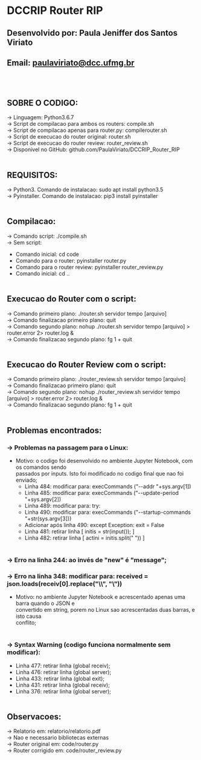 # DCCRIP Router RIP

## Desenvolvido por: Paula Jeniffer dos Santos Viriato
## Email: paulaviriato@dcc.ufmg.br
<br><br>
## SOBRE O CODIGO:
-> Linguagem: Python3.6.7<br>
-> Script de compilacao para ambos os routers: compile.sh<br>
-> Script de compilacao apenas para router.py: compilerouter.sh<br>
-> Script de execucao do router original: router.sh<br>
-> Script de execucao do router review: router_review.sh<br>
-> Disponivel no GitHub: github.com/PaulaViriato/DCCRIP_Router_RIP<br>
<br>
## REQUISITOS:
-> Python3. Comando de instalacao: sudo apt install python3.5<br>
-> Pyinstaller. Comando de instalacao: pip3 install pyinstaller<br>
<br>
## Compilacao:
-> Comando script: ./compile.sh<br>
-> Sem script:<br>
   - Comando inicial: cd code
   - Comando para o router: pyinstaller router.py
   - Comando para o router review: pyinstaller router_review.py
   - Comando inicial: cd ..
<br><br>
## Execucao do Router com o script:
-> Comando primeiro plano: ./router.sh servidor tempo [arquivo]<br>
-> Comando finalizacao primeiro plano: quit<br>
-> Comando segundo plano: nohup ./router.sh servidor tempo [arquivo] > router.error 2> router.log &<br>
-> Comando finalizacao segundo plano: fg 1 + quit<br>
<br>
## Execucao do Router Review com o script:
-> Comando primeiro plano: ./router_review.sh servidor tempo [arquivo]<br>
-> Comando finalizacao primeiro plano: quit<br>
-> Comando segundo plano: nohup ./router_review.sh servidor tempo [arquivo] > router.error 2> router.log &<br>
-> Comando finalizacao segundo plano: fg 1 + quit<br>
<br>
## Problemas encontrados:
### -> Problemas na passagem para o Linux:<br>
   - Motivo: o codigo foi desenvolvido no ambiente Jupyter Notebook, com os comandos sendo<br>
     passados por inputs. Isto foi modificado no codigo final que nao foi enviado;
     * Linha 484: modificar para: execCommands ("--addr "+sys.argv[1])
     * Linha 485: modificar para: execCommands ("--update-period "+sys.argv[2])
     * Linha 489: modificar para: try:
     * Linha 490: modificar para: execCommands ("--startup-commands "+str(sys.argv[3]))
     * Adicionar após linha 490: except Exception: exit = False
     * Linha 481: retirar linha [ initis = str(input()); ]
     * Linha 482: retirar linha [ actini = initis.split(" ")) ]
<br><br>
### -> Erro na linha 244: ao invés de "new" é "message";<br>
### -> Erro na linha 348: modificar para: received = json.loads(receiv[0].replace("\\\\", "\\"))<br>
   - Motivo: no ambiente Jupyter Notebook e acrescentado apenas uma barra quando o JSON e<br>
     convertido em string, porem no Linux sao acrescentadas duas barras, e isto causa<br>
     conflito;
<br><br>
### -> Syntax Warning (codigo funciona normalmente sem modificar):<br>
   - Linha 477: retirar linha (global receiv);
   - Linha 476: retirar linha (global server);
   - Linha 433: retirar linha (global exit);
   - Linha 431: retirar linha (global receiv);
   - Linha 376: retirar linha (global server);
<br><br>
## Observacoes:
-> Relatorio em: relatorio/relatorio.pdf<br>
-> Nao e necessario bibliotecas externas<br>
-> Router original em: code/router.py<br>
-> Router corrigido em: code/router_review.py
